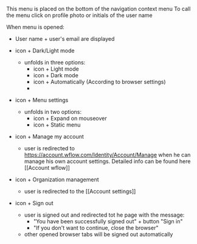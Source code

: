 This menu is placed on the bottom of the navigation context menu 
To call the menu click on profile photo or initials of the user name

When menu is opened:
* User name + user's email are displayed

* icon + Dark/Light mode
	* unfolds in three options:
		* icon + Light mode
		* icon + Dark mode
		* icon + Automatically (According to browser settings)
		* 
* icon + Menu settings
	* unfolds in two options:
		* icon + Expand on mouseover
		* icon + Static menu


* icon + Manage my account
	* user is redirected to https://account.wflow.com/Identity/Account/Manage when he can manage his own account settings. Detailed info can be found here [[Account wflow]]

* icon + Organization management 
	* user is redirected to the [[Account settings]]

* icon + Sign out
	* user is signed out and redirected tot he page with the message:
		* "You have been successfully signed out" + button "Sign in"
		* "If you don't want to continue, close the browser"
	* other opened browser tabs will be signed out automatically 